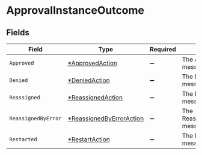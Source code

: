 # ApprovalInstanceOutcome


## Fields

| Field                                                                      | Type                                                                       | Required                                                                   | Description                                                                |
| -------------------------------------------------------------------------- | -------------------------------------------------------------------------- | -------------------------------------------------------------------------- | -------------------------------------------------------------------------- |
| `Approved`                                                                 | [*ApprovedAction](../../models/shared/approvedaction.md)                   | :heavy_minus_sign:                                                         | The ApprovedAction message.                                                |
| `Denied`                                                                   | [*DeniedAction](../../models/shared/deniedaction.md)                       | :heavy_minus_sign:                                                         | The DeniedAction message.                                                  |
| `Reassigned`                                                               | [*ReassignedAction](../../models/shared/reassignedaction.md)               | :heavy_minus_sign:                                                         | The ReassignedAction message.                                              |
| `ReassignedByError`                                                        | [*ReassignedByErrorAction](../../models/shared/reassignedbyerroraction.md) | :heavy_minus_sign:                                                         | The ReassignedByErrorAction message.                                       |
| `Restarted`                                                                | [*RestartAction](../../models/shared/restartaction.md)                     | :heavy_minus_sign:                                                         | The RestartAction message.                                                 |